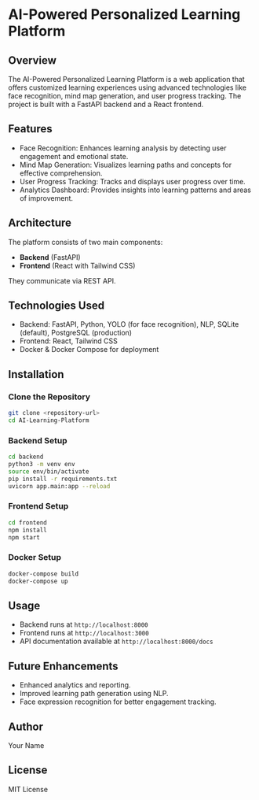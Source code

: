 # AI-Powered Personalized Learning Platform

## Overview
The AI-Powered Personalized Learning Platform is a web application that offers customized learning experiences using advanced technologies like face recognition, mind map generation, and user progress tracking. The project is built with a FastAPI backend and a React frontend.

## Features
- Face Recognition: Enhances learning analysis by detecting user engagement and emotional state.
- Mind Map Generation: Visualizes learning paths and concepts for effective comprehension.
- User Progress Tracking: Tracks and displays user progress over time.
- Analytics Dashboard: Provides insights into learning patterns and areas of improvement.

## Architecture
The platform consists of two main components:
- **Backend** (FastAPI)
- **Frontend** (React with Tailwind CSS)

They communicate via REST API.

## Technologies Used
- Backend: FastAPI, Python, YOLO (for face recognition), NLP, SQLite (default), PostgreSQL (production)
- Frontend: React, Tailwind CSS
- Docker & Docker Compose for deployment

## Installation

### Clone the Repository
```sh
git clone <repository-url>
cd AI-Learning-Platform
```

### Backend Setup
```sh
cd backend
python3 -m venv env
source env/bin/activate
pip install -r requirements.txt
uvicorn app.main:app --reload
```

### Frontend Setup
```sh
cd frontend
npm install
npm start
```

### Docker Setup
```sh
docker-compose build
docker-compose up
```

## Usage
- Backend runs at `http://localhost:8000`
- Frontend runs at `http://localhost:3000`
- API documentation available at `http://localhost:8000/docs`

## Future Enhancements
- Enhanced analytics and reporting.
- Improved learning path generation using NLP.
- Face expression recognition for better engagement tracking.

## Author
Your Name

## License
MIT License

